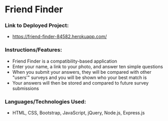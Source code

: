 # Friend Finder

### Link to Deployed Project:
* https://friend-finder-84582.herokuapp.com/

### Instructions/Features:
* Friend Finder is a compatibility-based application
* Enter your name, a link to your photo, and answer ten simple questions
* When you submit your answers, they will be compared with other "users'" surveys and you will be shown who your best match is
* Your answers will then be stored and compared to future survey submissions

### Languages/Technologies Used:
* HTML, CSS, Bootstrap, JavaScript, jQuery, Node.js, Express.js